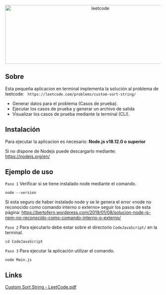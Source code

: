 <div align ="center">
	<p>
		<a href="#"><img src="https://theme.zdassets.com/theme_assets/9008406/036323c6afd10392aa5b7e3a2eb7557d17955c81.png" width="600" height = "190" alt="leetcode" /></a>
	</p>
</div>

## Sobre

Esta pequeña aplicacion en terminal implementa la solución al problema de leetcode: 
``` https://leetcode.com/problems/custom-sort-string/```
- Generar datos para el problema (Casos de prueba).
- Ejecutar los casos de prueba y generar un archivo de salida
- Visualizar los casos de prueba mediante la terminal (CLI).

## Instalación

Para ejecutar la aplicacion es necesario:
**Node.js v18.12.0 o superior**

Si no dispone de Nodejs puede descargarlo mediante:
https://nodejs.org/en/


## Ejemplo de uso
```Paso 1```
Verificar si se tiene instalado node mediante el comando.
```
node --version
```
Si esta seguro de haber instalado node y se le genera el error «node no reconocido como comando interno o externo» seguir los pasos de esta página:
https://bertofern.wordpress.com/2019/01/08/solucion-node-js-npm-no-reconocido-como-comando-interno-o-externo/

```Paso 2```
Para ejecutarlo debe estar sobre el directorio `CodeJavaScript/` en la terminal.
```
cd CodeJavaScript
```
```Paso 3```
Para ejecutar la aplicación utilizar el comando.
```
node Main.js
```

## Links
[Custom Sort String - LeetCode.pdf](https://github.com/FractureDVL/Custom-Sort-String---LeetCode/files/9909400/Custom.Sort.String.-.LeetCode.pdf)
